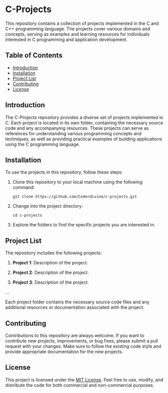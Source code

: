 # C-Projects

This repository contains a collection of projects implemented in the C and C++ programming language. The projects cover various domains and concepts, serving as examples and learning resources for individuals interested in C programming and application development.

## Table of Contents

- [Introduction](#introduction)
- [Installation](#installation)
- [Project List](#project-list)
- [Contributing](#contributing)
- [License](#license)

## Introduction

The C-Projects repository provides a diverse set of projects implemented in C. Each project is located in its own folder, containing the necessary source code and any accompanying resources. These projects can serve as references for understanding various programming concepts and techniques, as well as providing practical examples of building applications using the C programming language.

## Installation

To use the projects in this repository, follow these steps:

1. Clone this repository to your local machine using the following command:
   ```
   git clone https://github.com/Coderdivine/c-projects.git
   ```

2. Change into the project directory:
   ```
   cd c-projects
   ```

3. Explore the folders to find the specific projects you are interested in.

## Project List

The repository includes the following projects:

1. **Project 1**: Description of the project.

2. **Project 2**: Description of the project.

3. **Project 3**: Description of the project.

...

Each project folder contains the necessary source code files and any additional resources or documentation associated with the project.

## Contributing

Contributions to this repository are always welcome. If you want to contribute new projects, improvements, or bug fixes, please submit a pull request with your changes. Make sure to follow the existing code style and provide appropriate documentation for the new projects.

## License

This project is licensed under the [MIT License](LICENSE). Feel free to use, modify, and distribute the code for both commercial and non-commercial purposes.
